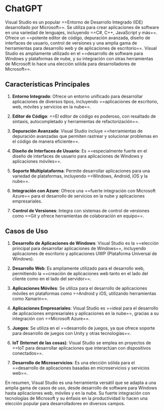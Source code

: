 # ChatGPT 
Visual Studio es un popular ==Entorno de Desarrollo Integrado (IDE) desarrollado por Microsoft==. Se utiliza para crear aplicaciones de software en una variedad de lenguajes, incluyendo ==C#, C++, JavaScript y más==. Ofrece un ==potente editor de código, depuración avanzada, diseño de interfaces de usuario, control de versiones y una amplia gama de herramientas para desarrollo web y de aplicaciones de escritorio==. Visual Studio es ampliamente utilizado en el ==desarrollo de software para Windows y plataformas de nube, y su integración con otras herramientas de Microsoft lo hace una elección sólida para desarrolladores de Microsoft==.
## Características Principales
1. **Entorno Integrado**: Ofrece un entorno unificado para desarrollar aplicaciones de diversos tipos, incluyendo ==aplicaciones de escritorio, web, móviles y servicios en la nube==.

2. **Editor de Código**: ==El editor de código es poderoso, con resaltado de sintaxis, autocompletado y herramientas de refactorización==.

3. **Depuración Avanzada**: Visual Studio incluye ==herramientas de depuración avanzadas que permiten rastrear y solucionar problemas en el código de manera eficiente==.

4. **Diseño de Interfaces de Usuario**: Es ==especialmente fuerte en el diseño de interfaces de usuario para aplicaciones de Windows y aplicaciones móviles==.

5. **Soporte Multiplataforma**: Permite desarrollar aplicaciones para una variedad de plataformas, incluyendo ==Windows, Android, iOS y la nube==.

6. **Integración con Azure**: Ofrece una ==fuerte integración con Microsoft Azure== para el desarrollo de servicios en la nube y aplicaciones empresariales.

7. **Control de Versiones**: Integra con sistemas de control de versiones como ==Git y ofrece herramientas de colaboración en equipo==.

## Casos de Uso
1. **Desarrollo de Aplicaciones de Windows**: Visual Studio es la ==elección principal para desarrollar aplicaciones de Windows==, incluyendo aplicaciones de escritorio y aplicaciones UWP (Plataforma Universal de Windows).

2. **Desarrollo Web**: Es ampliamente utilizado para el desarrollo web, permitiendo la ==creación de aplicaciones web tanto en el lado del cliente como en el lado del servidor==.

3. **Aplicaciones Móviles**: Se utiliza para el desarrollo de aplicaciones móviles en plataformas como ==Android y iOS, utilizando herramientas como Xamarin==.

4. **Aplicaciones Empresariales**: Visual Studio es ==ideal para el desarrollo de aplicaciones empresariales y aplicaciones en la nube==, gracias a su integración con ==Microsoft Azure==.

5. **Juegos**: Se utiliza en el ==desarrollo de juegos, ya que ofrece soporte para desarrollo de juegos con Unity y otras tecnologías==.

6. **IoT (Internet de las cosas)**: Visual Studio se emplea en proyectos de ==IoT para desarrollar aplicaciones que interactúan con dispositivos conectados==.

7. **Desarrollo de Microservicios**: Es una elección sólida para el ==desarrollo de aplicaciones basadas en microservicios y servicios web==.

En resumen, Visual Studio es una herramienta versátil que se adapta a una amplia gama de casos de uso, desde desarrollo de software para Windows hasta aplicaciones web, móviles y en la nube. Su fuerte integración con tecnologías de Microsoft y su énfasis en la productividad lo hacen una elección popular para desarrolladores en diversos campos.